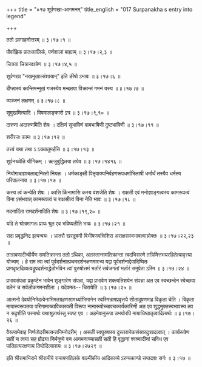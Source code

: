 +++
title = "०१७ शूर्पणखा-आगमनम्"
title_english = "017 Surpanakha s entry into legend"

+++


ततो ऽवगाहनोत्तरम्  ॥  ३।१७।१  ॥   

  

पौर्वाह्णिक प्रातःकालिकं, पर्णशालां बाह्याम्  ॥  ३।१७।२,३  ॥   

  

चित्रया चित्रानक्षत्रेण  ॥  ३।१७।४,५  ॥   

  

शूर्पणखा "नखमुखात्संशायाम्" इति ङीषो ऽभावः  ॥  ३।१७।६  ॥   

  

दीप्तास्यं कान्तिमन्मुखं गजस्येव मन्दतया विक्रान्तं गमनं यस्य  ॥  ३।१७।७
 ॥   

  

व्यञ्जनं लक्षणम्  ॥  ३।१७।८  ॥   

  

सुमुखमित्यादि । विषमालङ्कारो ऽत्र  ॥  ३।१७।९,१०  ॥   

  

दारुणा अदारुणमिति शेषः । दक्षिणं सुभाषिणं वामभाषिणी दुष्टभाषिणी  ॥ 
३।१७।११  ॥   

  

शरीरजः कामः  ॥  ३।१७।१२  ॥   

  

तत्त्वं यथा तथा ऽ ऽख्यातुमर्हसि  ॥  ३।१७।१३  ॥   

  

शूर्पनख्येति यौगिकम् । ऋजुबुद्धितया तयेव  ॥  ३।१७।१४१६  ॥   

  

नियोगादाज्ञाबलाद्यन्त्रितो नियतः । धर्मकाङ्क्षी
पितृवाक्यनिर्वहणरूपधर्माभिलाषी धर्मार्थं तस्यैव धर्मस्य परिपालनाय  ॥ 
३।१७।१७  ॥   

  

कस्य त्वं कन्येति शेषः । कासि किंनामासि कस्य वंशजेति शेषः । राक्षसी एवं
मनोज्ञाङ्गत्वस्य कामरूपत्वं विना ऽसंभवात् कामरूपत्वं च राक्षसीत्वं विना
नेति भावः  ॥  ३।१७।१८  ॥   

  

मदनार्दिता रामदर्शनादिति शेषः  ॥  ३।१७।१९,२०  ॥   

  

यदि ते श्रोत्रमागतः प्रायः श्रुत एव भविष्यतीति भावः  ॥  ३।१७।२१  ॥   

  

सदा प्रवृद्धनिद्र इत्यन्वयः । भ्रातरौ खरदूषणौ विभीषणवत्त्रिशिरा
अराक्षसस्वभावत्वान्नोक्तः  ॥  ३।१७।२२,२३  ॥   

  

तान्रावणादीन्वीर्येण समतिक्रान्ता ततो ऽधिका, अतस्तान्समतिक्रान्ता
त्वदभिसरणे तन्निमित्तभयरहितेत्यावृत्त्या योज्यम् । हे राम त्वा त्वां
पूर्वदर्शनात्प्रथमदर्शनक्षणमारभ्य यद्वा पूर्वदर्शनाद्देवादिष्वितः
प्रागदृष्टदिव्यत्वद्रूपदर्शनाद्धेतोर्भावेन त्वां पुरुषोत्तमं भर्तारं
सर्वजगतां भर्तारं समुपेता ऽस्मि  ॥  ३।१७।२४  ॥   

  

प्रभावसंपन्ना प्रकृष्टेन भावेन शृङ्गारेण संपन्ना, यद्वा प्रभावेण
शक्त्यतिशयेन संपन्ना अत एव स्वच्छन्देन स्वेच्छया बलेन च सर्वलोकगमनशीला ।
यदेवमतः-- चिरायेति  ॥  ३।१७।२५  ॥   

  

आत्मनो देवयोनिभेदत्वेनाभिमतग्रहणसामर्थ्याभिमानेन स्वस्मिन्रामप्रवृत्तये
सीतादूषणमाह विकृता चेति । विकृता मायास्वरूपतया परिणामाख्यविकारवती विरूपा
नानारूपोच्चावचकार्यकारिणी अत एव शुद्धमुक्तस्वभावस्य तव न सदृशीति
परमार्थः यथाश्रुतार्थस्तु स्पष्ट एव । अहमेवानुरूपा उभयोरपि
मायाधिष्ठातृत्वादित्यर्थः  ॥  ३।१७।२६  ॥   

  

वैरूप्यमेवाह निर्णतोदरीमत्यन्तनिम्नोदरीम् । असतीं स्वपुरुषस्य
दुस्तरानेकसंसारदुःखदत्वात् । कार्यरूपेण सतीं च त्वया सह प्रौढ्या
निर्मनुष्ये वन आगमनाच्चासतीं सती हि वृद्धानां श्वश्र्वादीनां सविध एव
पातिव्रत्यरक्षणाय तिष्ठेदित्याशयः  ॥  ३।१७।२७२९  ॥   

  

इति श्रीरामाभिरामे श्रीरामीये रामायणतिलके वाल्मीकीय आदिकाव्ये
ऽरण्यकाण्डे सप्तदशः सर्गः  ॥  ३।१७  ॥   

  


